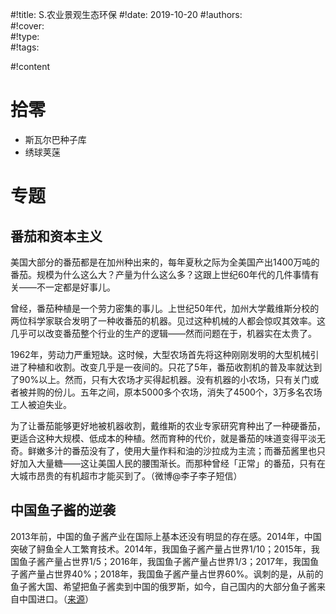 #!title:    S.农业景观生态环保
#!date:     2019-10-20
#!authors:  
#!cover:    
#!type:     
#!tags:     

#!content

# 拾零

- 斯瓦尔巴种子库
- 绣球荚蒾

# 专题

## 番茄和资本主义

美国大部分的番茄都是在加州种出来的，每年夏秋之际为全美国产出1400万吨的番茄。规模为什么这么大？产量为什么这么多？这跟上世纪60年代的几件事情有关——不一定都是好事儿。

曾经，番茄种植是一个劳力密集的事儿。上世纪50年代，加州大学戴维斯分校的两位科学家联合发明了一种收番茄的机器。见过这种机械的人都会惊叹其效率。这几乎可以改变番茄整个行业的生产的逻辑——然而问题在于，机器实在太贵了。

1962年，劳动力严重短缺。这时候，大型农场首先将这种刚刚发明的大型机械引进了种植和收割。改变几乎是一夜间的。只花了5年，番茄收割机的普及率就达到了90%以上。然而，只有大农场才买得起机器。没有机器的小农场，只有关门或者被并购的份儿。五年之间，原本5000多个农场，消失了4500个，3万多名农场工人被迫失业。

为了让番茄能够更好地被机器收割，戴维斯的农业专家研究育种出了一种硬番茄，更适合这种大规模、低成本的种植。然而育种的代价，就是番茄的味道变得平淡无奇。鲜嫩多汁的番茄没有了，使用大量作料和油的沙拉成为主流；而番茄酱里也只好加入大量糖——这让美国人民的腰围渐长。而那种曾经「正常」的番茄，只有在大城市昂贵的有机超市才能买到了。（微博@李子李子短信）

## 中国鱼子酱的逆袭

2013年前，中国的鱼子酱产业在国际上基本还没有明显的存在感。2014年，中国突破了鲟鱼全人工繁育技术。2014年，我国鱼子酱产量占世界1/10；2015年，我国鱼子酱产量占世界1/5；2016年，我国鱼子酱产量占世界1/3；2017年，我国鱼子酱产量占世界40%；2018年，我国鱼子酱产量占世界60%。讽刺的是，从前的鱼子酱大国、希望把鱼子酱卖到中国的俄罗斯，如今，自己国内的大部分鱼子酱来自中国进口。（[来源](https://www.zhihu.com/question/36407969/answer/832590120)）
